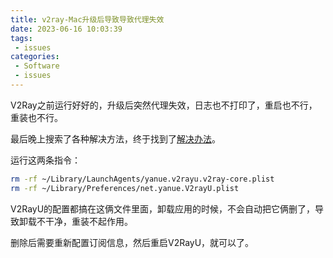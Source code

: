 ```yaml
---
title: v2ray-Mac升级后导致导致代理失效
date: 2023-06-16 10:03:39
tags:
 - issues
categories:
 - Software
 - issues
---
```


V2Ray之前运行好好的，升级后突然代理失效，日志也不打印了，重启也不行，重装也不行。

最后晚上搜索了各种解决方法，终于找到了[解决办法](https://zhuanlan.zhihu.com/p/355204476)。

运行这两条指令：

```bash
rm -rf ~/Library/LaunchAgents/yanue.v2rayu.v2ray-core.plist
rm -rf ~/Library/Preferences/net.yanue.V2rayU.plist

```

V2RayU的配置都搞在这俩文件里面，卸载应用的时候，不会自动把它俩删了，导致卸载不干净，重装不起作用。

删除后需要重新配置订阅信息，然后重启V2RayU，就可以了。